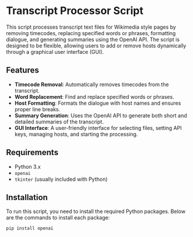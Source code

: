 # Transcript Processor Script

This script processes transcript text files for Wikimedia style pages by removing timecodes, replacing specified words or phrases, formatting dialogue, and generating summaries using the OpenAI API. The script is designed to be flexible, allowing users to add or remove hosts dynamically through a graphical user interface (GUI).

## Features

- **Timecode Removal**: Automatically removes timecodes from the transcript.
- **Word Replacement**: Find and replace specified words or phrases.
- **Host Formatting**: Formats the dialogue with host names and ensures proper line breaks.
- **Summary Generation**: Uses the OpenAI API to generate both short and detailed summaries of the transcript.
- **GUI Interface**: A user-friendly interface for selecting files, setting API keys, managing hosts, and starting the processing.

## Requirements

- Python 3.x
- `openai`
- `tkinter` (usually included with Python)

## Installation

To run this script, you need to install the required Python packages. Below are the commands to install each package:

```bash
pip install openai

